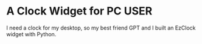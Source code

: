 # A Clock Widget for PC USER

I need a clock for my desktop, so my best friend GPT and I built an EzClock widget with Python.